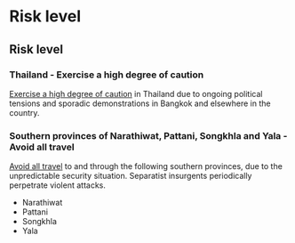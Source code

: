 # Risk level

## Risk level

### Thailand - Exercise a high degree of caution

[Exercise a high degree of caution](#levels "Risk Levels") in Thailand due to ongoing political tensions and sporadic demonstrations in Bangkok and elsewhere in the country.

### Southern provinces of Narathiwat, Pattani, Songkhla and Yala - Avoid all travel

[Avoid all travel](#levels "Risk Levels") to and through the following southern provinces, due to the unpredictable security situation. Separatist insurgents periodically perpetrate violent attacks.

* Narathiwat
* Pattani
* Songkhla
* Yala